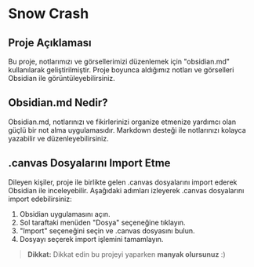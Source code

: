 # Snow Crash

## Proje Açıklaması
Bu proje, notlarımızı ve görsellerimizi düzenlemek için "obsidian.md" kullanılarak geliştirilmiştir. Proje boyunca aldığımız notları ve görselleri Obsidian ile görüntüleyebilirsiniz.

## Obsidian.md Nedir?
Obsidian.md, notlarınızı ve fikirlerinizi organize etmenize yardımcı olan güçlü bir not alma uygulamasıdır. Markdown desteği ile notlarınızı kolayca yazabilir ve düzenleyebilirsiniz.

## .canvas Dosyalarını Import Etme
Dileyen kişiler, proje ile birlikte gelen .canvas dosyalarını import ederek Obsidian ile inceleyebilir. Aşağıdaki adımları izleyerek .canvas dosyalarını import edebilirsiniz:

1. Obsidian uygulamasını açın.
2. Sol taraftaki menüden "Dosya" seçeneğine tıklayın.
3. "Import" seçeneğini seçin ve .canvas dosyasını bulun.
4. Dosyayı seçerek import işlemini tamamlayın.

> **Dikkat:** Dikkat edin bu projeyi yaparken **manyak olursunuz** :)